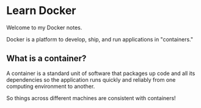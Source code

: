 # Learn Docker

Welcome to my Docker notes. 

Docker is a platform to develop, ship, and run applications in "containers." 

## What is a container?

A container is a standard unit of software that packages up code and all its dependencies so the application runs quickly and reliably from one computing environment to another.

So things across different machines are consistent with containers!